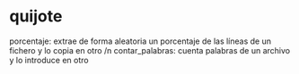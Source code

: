 # quijote

porcentaje: extrae de forma aleatoria un porcentaje de las líneas de un fichero y lo copia en otro /n
contar_palabras: cuenta palabras de un archivo y lo introduce en otro
